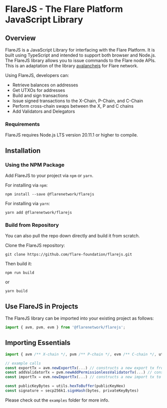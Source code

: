 # FlareJS - The Flare Platform JavaScript Library

## Overview

FlareJS is a JavaScript Library for interfacing with the Flare Platform. It is built using TypeScript and intended to support both browser and Node.js. The FlareJS library allows you to issue commands to the Flare node APIs. This is an adaptation of the library [avalanchejs](https://github.com/ava-labs/avalanchejs) for Flare network.

Using FlareJS, developers can:

- Retrieve balances on addresses
- Get UTXOs for addresses
- Build and sign transactions
- Issue signed transactions to the X-Chain, P-Chain, and C-Chain
- Perform cross-chain swaps between the X, P and C chains
- Add Validators and Delegators

### Requirements

FlareJS requires Node.js LTS version 20.11.1 or higher to compile.

## Installation

### Using the NPM Package

Add FlareJS to your project via `npm` or `yarn`.

For installing via `npm`:

`npm install --save @flarenetwork/flarejs`

For installing via `yarn`:

`yarn add @flarenetwork/flarejs`

### Build from Repository

You can also pull the repo down directly and build it from scratch.

Clone the FlareJS repository:

`git clone https://github.com/flare-foundation/flarejs.git`

Then build it:

`npm run build`

or

`yarn build`

## Use FlareJS in Projects

The FlareJS library can be imported into your existing project as follows:

```ts
import { avm, pvm, evm } from '@flarenetwork/flarejs';
```

## Importing Essentials

```ts
import { avm /** X-chain */, pvm /** P-chain */, evm /** C-chain */, utils, secp256k1 } from "@flarenetwork/flarejs"

// example calls
const exportTx = avm.newExportTx(...) // constructs a new export tx from X
const addValidatorTx = pvm.newAddPermissionlessValidatorTx(...) // constructs a new add validator tx on P
const importTx = evm.newImportTx(...) // constructs a new import tx to C

const publicKeyBytes = utils.hexToBuffer(publicKeyHex)
const signature = secp256k1.signHash(bytes, privateKeyBytes)
```

Please check out the `examples` folder for more info.
